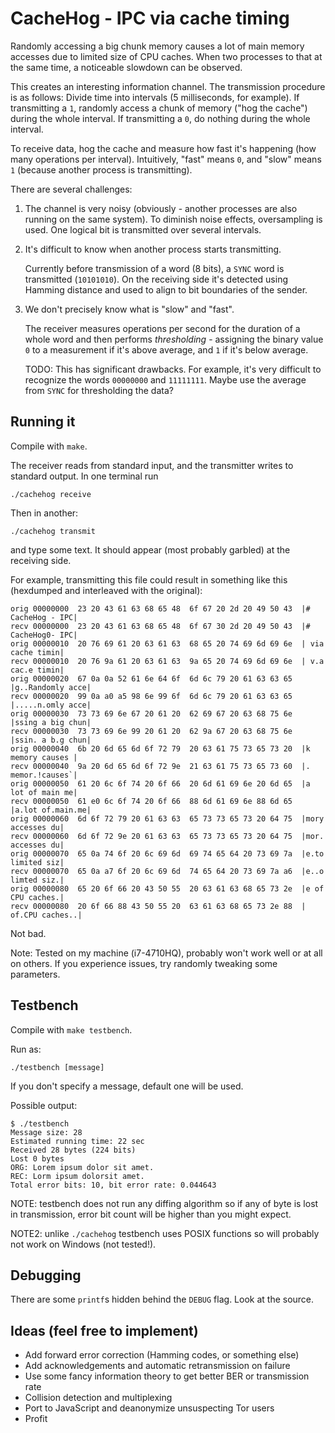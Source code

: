 # CacheHog - IPC via cache timing

Randomly accessing a big chunk memory causes a lot of main memory accesses due
to limited size of CPU caches. When two processes to that at the same time, a
noticeable slowdown can be observed.

This creates an interesting information channel. The transmission procedure is
as follows: Divide time into intervals (5 milliseconds, for example). If
transmitting a `1`, randomly access a chunk of memory ("hog the cache") during
the whole interval.  If transmitting a `0`, do nothing during the whole
interval.

To receive data, hog the cache and measure how fast it's happening (how many
operations per interval). Intuitively, "fast" means `0`, and "slow" means `1`
(because another process is transmitting).

There are several challenges:

1. The channel is very noisy (obviously - another processes are also running on
   the same system). To diminish noise effects, oversampling is used. One
   logical bit is transmitted over several intervals.

2. It's difficult to know when another process starts transmitting.

    Currently before transmission of a word (8 bits), a `SYNC` word is transmitted
    (`10101010`). On the receiving side it's detected using Hamming distance and
    used to align to bit boundaries of the sender.

3. We don't precisely know what is "slow" and "fast".

    The receiver measures operations per second for the duration of a whole word
    and then performs _thresholding_ - assigning the binary value `0` to a
    measurement if it's above average, and `1` if it's below average.

    TODO: This has significant drawbacks. For example, it's very difficult to
    recognize the words `00000000` and `11111111`. Maybe use the average from
    `SYNC` for thresholding the data?

## Running it

Compile with `make`.

The receiver reads from standard input, and the transmitter writes to standard
output. In one terminal run

    ./cachehog receive

Then in another:

    ./cachehog transmit

and type some text. It should appear (most probably garbled) at the receiving
side.

For example, transmitting this file could result in something like this
(hexdumped and interleaved with the original):

```
orig 00000000  23 20 43 61 63 68 65 48  6f 67 20 2d 20 49 50 43  |# CacheHog - IPC|
recv 00000000  23 20 43 61 63 68 65 48  6f 67 30 2d 20 49 50 43  |# CacheHog0- IPC|
orig 00000010  20 76 69 61 20 63 61 63  68 65 20 74 69 6d 69 6e  | via cache timin|
recv 00000010  20 76 9a 61 20 63 61 63  9a 65 20 74 69 6d 69 6e  | v.a cac.e timin|
orig 00000020  67 0a 0a 52 61 6e 64 6f  6d 6c 79 20 61 63 63 65  |g..Randomly acce|
recv 00000020  99 0a a0 a5 98 6e 99 6f  6d 6c 79 20 61 63 63 65  |.....n.omly acce|
orig 00000030  73 73 69 6e 67 20 61 20  62 69 67 20 63 68 75 6e  |ssing a big chun|
recv 00000030  73 73 69 6e 99 20 61 20  62 9a 67 20 63 68 75 6e  |ssin. a b.g chun|
orig 00000040  6b 20 6d 65 6d 6f 72 79  20 63 61 75 73 65 73 20  |k memory causes |
recv 00000040  9a 20 6d 65 6d 6f 72 9e  21 63 61 75 73 65 73 60  |. memor.!causes`|
orig 00000050  61 20 6c 6f 74 20 6f 66  20 6d 61 69 6e 20 6d 65  |a lot of main me|
recv 00000050  61 e0 6c 6f 74 20 6f 66  88 6d 61 69 6e 88 6d 65  |a.lot of.main.me|
orig 00000060  6d 6f 72 79 20 61 63 63  65 73 73 65 73 20 64 75  |mory accesses du|
recv 00000060  6d 6f 72 9e 20 61 63 63  65 73 73 65 73 20 64 75  |mor. accesses du|
orig 00000070  65 0a 74 6f 20 6c 69 6d  69 74 65 64 20 73 69 7a  |e.to limited siz|
recv 00000070  65 0a a7 6f 20 6c 69 6d  74 65 64 20 73 69 7a a6  |e..o limted siz.|
orig 00000080  65 20 6f 66 20 43 50 55  20 63 61 63 68 65 73 2e  |e of CPU caches.|
recv 00000080  20 6f 66 88 43 50 55 20  63 61 63 68 65 73 2e 88  | of.CPU caches..|
```

Not bad.

Note: Tested on my machine (i7-4710HQ), probably won't work well or at all on
others. If you experience issues, try randomly tweaking some parameters.

## Testbench

Compile with `make testbench`.

Run as:

    ./testbench [message]

If you don't specify a message, default one will be used.

Possible output:

    $ ./testbench
    Message size: 28
    Estimated running time: 22 sec
    Received 28 bytes (224 bits)
    Lost 0 bytes
    ORG: Lorem ipsum dolor sit amet.
    REC: Lorm ipsum dolorsit amet.
    Total error bits: 10, bit error rate: 0.044643

NOTE: testbench does not run any diffing algorithm so if any of byte is lost in
transmission, error bit count will be higher than you might expect.

NOTE2: unlike `./cachehog` testbench uses POSIX functions so will probably not
work on Windows (not tested!).

## Debugging

There are some `printf`s hidden behind the `DEBUG` flag. Look at the source.

## Ideas (feel free to implement)

- Add forward error correction (Hamming codes, or something else)
- Add acknowledgements and automatic retransmission on failure
- Use some fancy information theory to get better BER or transmission rate
- Collision detection and multiplexing
- Port to JavaScript and deanonymize unsuspecting Tor users
- Profit
